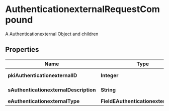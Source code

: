 

# AuthenticationexternalRequestCompound

A Authenticationexternal Object and children

## Properties

| Name | Type | Description | Notes |
|------------ | ------------- | ------------- | -------------|
|**pkiAuthenticationexternalID** | **Integer** | The unique ID of the Authenticationexternal |  [optional] |
|**sAuthenticationexternalDescription** | **String** | The description of the Authenticationexternal |  |
|**eAuthenticationexternalType** | **FieldEAuthenticationexternalType** |  |  |



